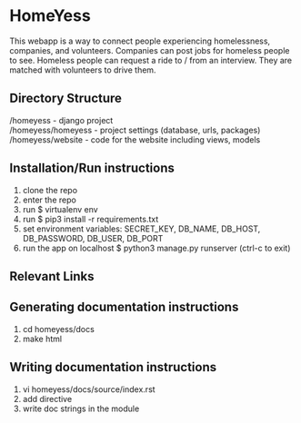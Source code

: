 # HomeYess
This webapp is a way to connect people experiencing homelessness, companies, and volunteers. Companies can post jobs for homeless people to see. Homeless people can request a ride to / from an interview. They are matched with volunteers to drive them.

## Directory Structure
/homeyess - django project  
/homeyess/homeyess - project settings (database, urls, packages)  
/homeyess/website - code for the website including views, models  

## Installation/Run instructions
1) clone the repo
2) enter the repo
3) run $ virtualenv env
4) run $ pip3 install -r requirements.txt
5) set environment variables: SECRET_KEY, DB_NAME, DB_HOST, DB_PASSWORD, DB_USER, DB_PORT  
6) run the app on localhost $ python3 manage.py runserver (ctrl-c to exit)

## Relevant Links 

## Generating documentation instructions
1) cd homeyess/docs
2) make html

## Writing documentation instructions
1) vi homeyess/docs/source/index.rst
2) add directive
3) write doc strings in the module
